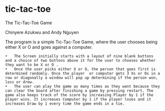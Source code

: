 # tic-tac-toe
The Tic-Tac-Toe Game

Chinyere Azukwu and Andy Nguyen

The program is a simple Tic-Tac-Toe Game, where the user chooses being either X or O and goes against a computer.

	•	The Screen initially starts with a layout of nine blank buttons and a choice of two buttons above it for the user to chooses whether they want to be X or O . 
	•	Once the user picks either X or O, the person that goes first is determined randomly. Once the player  or computer gets 3 Xs or Os in a row or diagonally a window will pop up determining if the person won, loss or drew.
	•	The user can play the game as many times as they want because they can clear the board after finishing a game by pressing restart. The game also keeps track of the score by increasing Player by 1 if the player wins. It increases Computer by 1 if the player loses and it increases Draw by 1 every time the game ends in a tie. 

